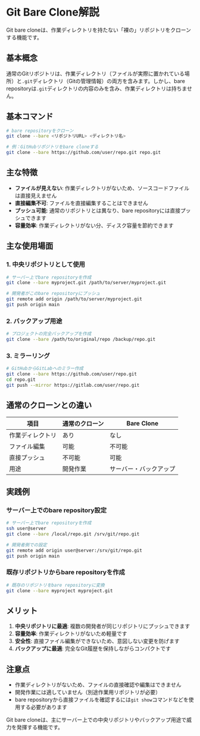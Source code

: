 # Git Bare Clone解説

Git bare cloneは、作業ディレクトリを持たない「裸の」リポジトリをクローンする機能です。

## 基本概念

通常のGitリポジトリは、作業ディレクトリ（ファイルが実際に置かれている場所）と`.git`ディレクトリ（Gitの管理情報）の両方を含みます。しかし、bare repositoryは`.git`ディレクトリの内容のみを含み、作業ディレクトリは持ちません。

## 基本コマンド

```bash
# bare repositoryをクローン
git clone --bare <リポジトリURL> <ディレクトリ名>

# 例：GitHubリポジトリをbare cloneする
git clone --bare https://github.com/user/repo.git repo.git
```

## 主な特徴

- **ファイルが見えない**: 作業ディレクトリがないため、ソースコードファイルは直接見えません
- **直接編集不可**: ファイルを直接編集することはできません
- **プッシュ可能**: 通常のリポジトリとは異なり、bare repositoryには直接プッシュできます
- **容量効率**: 作業ディレクトリがない分、ディスク容量を節約できます

## 主な使用場面

### 1. 中央リポジトリとして使用
```bash
# サーバー上でbare repositoryを作成
git clone --bare myproject.git /path/to/server/myproject.git

# 開発者がこのbare repositoryにプッシュ
git remote add origin /path/to/server/myproject.git
git push origin main
```

### 2. バックアップ用途
```bash
# プロジェクトの完全バックアップを作成
git clone --bare /path/to/original/repo /backup/repo.git
```

### 3. ミラーリング
```bash
# GitHubからGitLabへのミラー作成
git clone --bare https://github.com/user/repo.git
cd repo.git
git push --mirror https://gitlab.com/user/repo.git
```

## 通常のクローンとの違い

| 項目 | 通常のクローン | Bare Clone |
|------|----------------|------------|
| 作業ディレクトリ | あり | なし |
| ファイル編集 | 可能 | 不可能 |
| 直接プッシュ | 不可能 | 可能 |
| 用途 | 開発作業 | サーバー・バックアップ |

## 実践例

### サーバー上でのbare repository設定
```bash
# サーバー上でbare repositoryを作成
ssh user@server
git clone --bare /local/repo.git /srv/git/repo.git

# 開発者側での設定
git remote add origin user@server:/srv/git/repo.git
git push origin main
```

### 既存リポジトリからbare repositoryを作成
```bash
# 既存のリポジトリをbare repositoryに変換
git clone --bare myproject myproject.git
```

## メリット

1. **中央リポジトリに最適**: 複数の開発者が同じリポジトリにプッシュできます
2. **容量効率**: 作業ディレクトリがないため軽量です
3. **安全性**: 直接ファイル編集ができないため、意図しない変更を防げます
4. **バックアップに最適**: 完全なGit履歴を保持しながらコンパクトです

## 注意点

- 作業ディレクトリがないため、ファイルの直接確認や編集はできません
- 開発作業には適していません（別途作業用リポジトリが必要）
- bare repositoryから直接ファイルを確認するには`git show`コマンドなどを使用する必要があります

Git bare cloneは、主にサーバー上での中央リポジトリやバックアップ用途で威力を発揮する機能です。